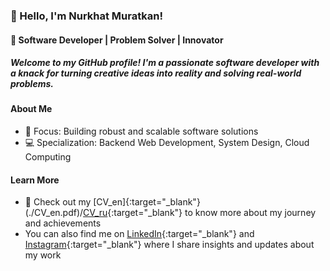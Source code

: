 ### 👋 Hello, I'm Nurkhat Muratkan!

#### 🚀 Software Developer | Problem Solver | Innovator

##### Welcome to my GitHub profile! I'm a passionate software developer with a knack for turning creative ideas into reality and solving real-world problems.

#### About Me

- 🌟 Focus: Building robust and scalable software solutions
- 💻 Specialization: Backend Web Development, System Design, Cloud Computing
  
#### Learn More

- 📄 Check out my [CV_en]{:target="_blank"}(./CV_en.pdf)/[CV_ru](./CV_ru.pdf){:target="_blank"} to know more about my journey and achievements
- You can also find me on [LinkedIn](https://www.linkedin.com/in/nurkhat-muratkan-78434b271/){:target="_blank"} and [Instagram](https://www.instagram.com/nurhat_murathan/){:target="_blank"} where I share insights and updates about my work

<!--
**nurhatmurathan/nurhatmurathan** is a ✨ _special_ ✨ repository because its `README.md` (this file) appears on your GitHub profile.

Here are some ideas to get you started:

- 🔭 I’m currently working on ...
- 🌱 I’m currently learning ...
- 👯 I’m looking to collaborate on ...
- 🤔 I’m looking for help with ...
- 💬 Ask me about ...
- 📫 How to reach me: ...
- 😄 Pronouns: ...
- ⚡ Fun fact: ...
-->
